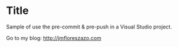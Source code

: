 # Title

Sample of use the pre-commit & pre-push in a Visual Studio project.

Go to my blog: http://jmfloreszazo.com
